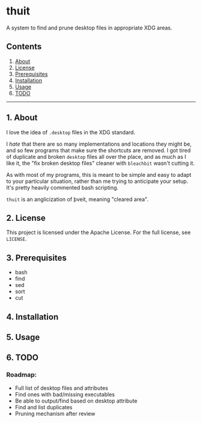 # thuit

A system to find and prune desktop files in appropriate XDG areas.

## Contents
 1. [About](#1-about)
 2. [License](#2-license)
 3. [Prerequisites](#3-prerequisites)
 4. [Installation](#4-installation)
 5. [Usage](#5-usage)
 6. [TODO](#6-todo)

***

## 1. About

I love the idea of `.desktop` files in the XDG standard. 

I *hate* that there are so many implementations and locations they might 
be, and so few programs that make sure the shortcuts are removed.  I got 
tired of duplicate and broken `desktop` files all over the place, and 
as much as I like it, the "fix broken desktop files" cleaner with 
`bleachbit` wasn't cutting it.

As with most of my programs, this is meant to be simple and easy to 
adapt to your particular situation, rather than me trying to anticipate 
your setup.  It's pretty heavily commented bash scripting.

`thuit` is an anglicization of  þveit, meaning "cleared area".  

## 2. License

This project is licensed under the Apache License. For the full license, see `LICENSE`.

## 3. Prerequisites

* bash
* find
* sed 
* sort
* cut

## 4. Installation


## 5. Usage


## 6. TODO

### Roadmap:

* Full list of desktop files and attributes
* Find ones with bad/missing executables
* Be able to output/find based on desktop attribute
* Find and list duplicates
* Pruning mechanism after review
